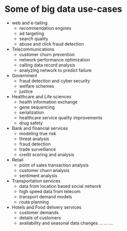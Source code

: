 # Some of big data use-cases
- web and e-tailing
    - recommendation engines
    - ad targeting
    - search quality
    - abuse and click fraud detection
- Telecommunications
    - customer churn prevention
    - network performance optimization
    - calling data record analysis
    - analyzing network to predict failure
- Government
    - fraud detection and cyber security
    - welfare schemes
    - justice
- Healthcare and Life sciences
    - health information exchange
    - gene sequencing
    - serialization
    - healthcare service quality improvements
    - drug safety
- Bank and financial services
    - modeling true risk
    - threat analysis
    - fraud detection
    - trade surveillance
    - credit scoring and analysis
- Retail
    - point of sales transaction analysis
    - customer churn analysis
    - sentiment analysis
- Transportation services
    - data from location based social network
    - high speed data from telecom
    - transport demand models
    - route planning
- Hotels and Food delivery services
    - customer demands
    - details of customers
    - availability and seasonal data changes
...
...
...